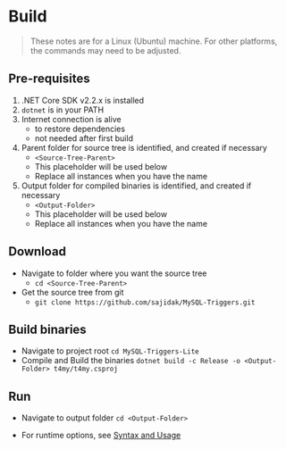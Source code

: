 # Build
> These notes are for a Linux (Ubuntu) machine.
> For other platforms, the commands may need to be adjusted.

## Pre-requisites
1. .NET Core SDK v2.2.x is installed
2. `dotnet` is in your PATH
3. Internet connection is alive
   - to restore dependencies
   - not needed after first build
4. Parent folder for source tree is identified, and created if necessary
   - `<Source-Tree-Parent>` 
   - This placeholder will be used below
   - Replace all instances when you have the name
5. Output folder for compiled binaries is identified, and created if necessary
   - `<Output-Folder>` 
   - This placeholder will be used below
   - Replace all instances when you have the name

## Download
- Navigate to folder where you want the source tree
  - `cd <Source-Tree-Parent>`
- Get the source tree from git
  - `git clone https://github.com/sajidak/MySQL-Triggers.git`

## Build binaries
- Navigate to project root
`cd MySQL-Triggers-Lite`
- Compile and Build the binaries
`dotnet build -c Release -o <Output-Folder> t4my/t4my.csproj`

## Run
- Navigate to output folder
	`cd <Output-Folder>`

- For runtime options, see [Syntax and Usage](Usage.md#usage)

